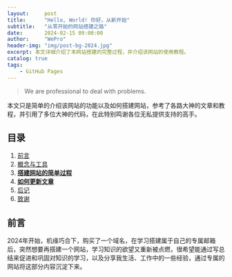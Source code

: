 ```yaml
---
layout:     post
title:      "Hello, World! 你好，从新开始"
subtitle:   "从零开始的网站搭建之路"
date:       2024-02-15 09:00:00
author:     "WePro"
header-img: "img/post-bg-2024.jpg"
excerpt: 本文详细介绍了本网站搭建的完整过程，并介绍该网站的使用教程。
catalog: true
tags:
    - GitHub Pages
---
```



> We are professional to deal with problems.

本文只是简单的介绍该网站的功能以及如何搭建网站，参考了各路大神的文章和教程，并引用了多位大神的代码，在此特别鸣谢各位无私提供支持的高手。


## 目录

1. [前言](#前言)
2. [概念与工具](#相关概念与工具)
3. **[搭建网站的简单过程](#搭建网站的简单过程)**
4. **[如何更新文章](#如何更新文章)**
5. [后记](#后记)
6. [致谢](#致谢)

## 前言

2024年开始，机缘巧合下，购买了一个域名，在学习搭建属于自己的专属邮箱后，突然想要再搭建一个网站，学习知识的欲望又重新被点燃，很希望能通过写总结来促进和巩固对知识的学习，以及分享我生活、工作中的一些经验，通过专属的网站将这部分内容沉淀下来。
